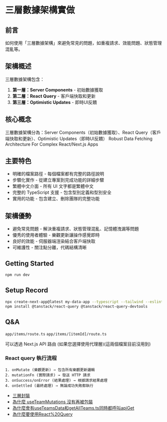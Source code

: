 # 三層數據架構實做

## 前言

如何使用「三層數據架構」來避免常見的問題，如重複請求、效能問題、狀態管理混亂等。

## 架構概述

三層數據架構包含：
1. **第一層：Server Components** - 初始數據獲取
2. **第二層：React Query** - 客戶端快取和更新
3. **第三層：Optimistic Updates** - 即時UI反饋


## 核心概念
三層數據架構分為：Server Components（初始數據獲取）、React Query（客戶端快取和更新）、Optimistic Updates（即時UI反饋） Robust Data Fetching Architecture For Complex React/Next.js Apps

## 主要特色
- 明確的檔案路徑 - 每個檔案都有完整的路徑說明
- 步驟化實作 - 從建立專案到完成功能的詳細步驟
- 繁體中文介面 - 所有 UI 文字都是繁體中文
- 完整的 TypeScript 支援 - 包含型別定義和型別安全
- 實用的功能 - 包含建立、刪除團隊的完整功能

## 架構優勢
- 避免常見問題 - 解決重複請求、狀態管理混亂、記憶體洩漏等問題
- 優秀的使用者體驗 - 樂觀更新讓操作感覺即時
- 良好的效能 - 伺服器端渲染結合客戶端快取
- 可維護性 - 關注點分離，代碼結構清晰

## Getting Started

```bash
npm run dev
```

## Setup Record

```bash
npx create-next-app@latest my-data-app --typescript --tailwind --eslint --app
npm install @tanstack/react-query @tanstack/react-query-devtools
```

## Q&A

`app/items/route.ts`
`app/items/[itemId]/route.ts`

可以透過 Next.js API 路由 (如果您選擇使用代理層)(這兩個檔案目前沒用到)

### React query 執行流程
```
1. onMutate (樂觀更新) → 包含所有樂觀更新邏輯
2. mutationFn (實際請求) → 發送 HTTP 請求
3. onSuccess/onError (結果處理) → 根據請求結果處理
4. onSettled (最終處理) → 無論成功失敗都執行
```

- [三層封裝](./docs/三層封裝.md)
- [為什麼 useTeamMutations 沒有再被包裝](./docs/為什麼%20useTeamMutations%20沒有再被包裝.md)
- [為什麼會有useTeamsData和getAllTeams.ts同時都呼叫apiGet](./docs/為什麼會有useTeamsData和getAllTeams.ts同時都呼叫apiGet.md)
- [為什麼要使用React%20Query](./docs/為什麼要使用React%20Query.md)
